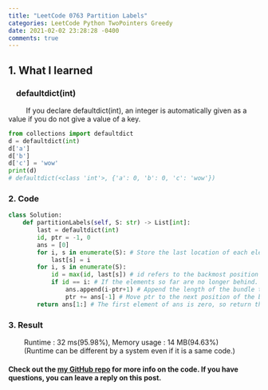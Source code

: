 ```yaml
---
title: "LeetCode 0763 Partition Labels"
categories: LeetCode Python TwoPointers Greedy
date: 2021-02-02 23:28:28 -0400
comments: true
---
```


## 1. What I learned
### &nbsp;&nbsp;&nbsp;&nbsp;defaultdict(int)
&nbsp;&nbsp;&nbsp;&nbsp;&nbsp;&nbsp;&nbsp;&nbsp; If you declare defaultdict(int), an integer is automatically given as a value if you do not give a value of a key.   
```python
from collections import defaultdict
d = defaultdict(int)
d['a']
d['b']
d['c'] = 'wow'
print(d)
# defaultdict(<class 'int'>, {'a': 0, 'b': 0, 'c': 'wow'})
```

### 2. Code
```python
class Solution:
    def partitionLabels(self, S: str) -> List[int]:
        last = defaultdict(int)
        id, ptr = -1, 0
        ans = [0]
        for i, s in enumerate(S): # Store the last location of each element.
            last[s] = i
        for i, s in enumerate(S):
            id = max(id, last[s]) # id refers to the backmost position of the elements in a bundle.
            if id == i: # If the elements so far are no longer behind.
                ans.append(i-ptr+1) # Append the length of the bundle to ans.
                ptr += ans[-1] # Move ptr to the next position of the bundle.
        return ans[1:] # The first element of ans is zero, so return the remaining element except it.
```

### 3. Result
&nbsp;&nbsp;&nbsp;&nbsp;&nbsp;&nbsp;&nbsp;&nbsp;Runtime : 32 ms(95.98%), Memory usage : 14 MB(94.63%)  
&nbsp;&nbsp;&nbsp;&nbsp;&nbsp;&nbsp;&nbsp;&nbsp;(Runtime can be different by a system even if it is a same code.)

#### Check out the [my GitHub repo][hyuk-gh] for more info on the code. If you have questions, you can leave a reply on this post.
[hyuk-gh]: https://github.com/dlgur1994/StudyAlgorithms
